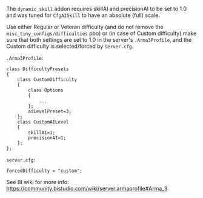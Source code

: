 The `dynamic_skill` addon requires skillAI and precisionAI to be set to 1.0
and was tuned for `CfgAISkill` to have an absolute (full) scale.

Use either Regular or Veteran difficulty (and do not remove the
`misc_tiny_configs/difficulties` pbo) or (in case of Custom difficulty)
make sure that both settings are set to 1.0 in the server's `.Arma3Profile`,
and the Custom difficulty is selected/forced by `server.cfg`.

`.Arma3Profile`:

    class DifficultyPresets
    {
        class CustomDifficulty
        {
            class Options
            {
                ...
            };
            aiLevelPreset=3;
        };
        class CustomAILevel
        {
            skillAI=1;
            precisionAI=1;
        };
    };

`server.cfg`:

    forcedDifficulty = "custom";

See BI wiki for more info:
https://community.bistudio.com/wiki/server.armaprofile#Arma_3
